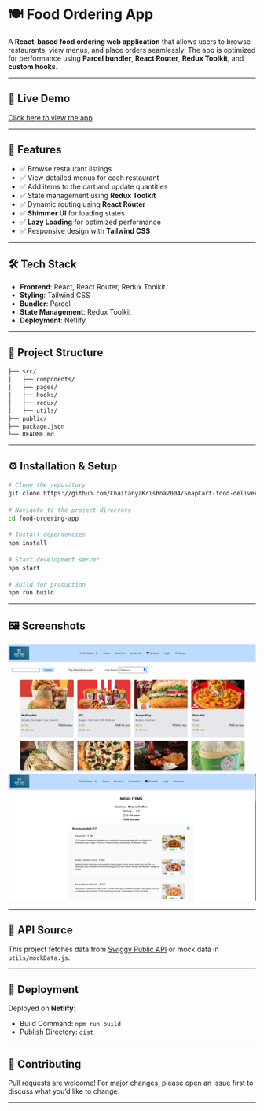 # 🍽️ Food Ordering App

A **React-based food ordering web application** that allows users to browse restaurants, view menus, and place orders seamlessly. The app is optimized for performance using **Parcel bundler**, **React Router**, **Redux Toolkit**, and **custom hooks**.

---

## 🚀 Live Demo

[Click here to view the app](https://snapcartdelivery.netlify.app/)

---

## 📌 Features

- ✅ Browse restaurant listings
- ✅ View detailed menus for each restaurant
- ✅ Add items to the cart and update quantities
- ✅ State management using **Redux Toolkit**
- ✅ Dynamic routing using **React Router**
- ✅ **Shimmer UI** for loading states
- ✅ **Lazy Loading** for optimized performance
- ✅ Responsive design with **Tailwind CSS**

---

## 🛠️ Tech Stack

- **Frontend**: React, React Router, Redux Toolkit
- **Styling**: Tailwind CSS
- **Bundler**: Parcel
- **State Management**: Redux Toolkit
- **Deployment**: Netlify

---

## 📂 Project Structure

```
├── src/
│   ├── components/
│   ├── pages/
│   ├── hooks/
│   ├── redux/
│   ├── utils/
├── public/
├── package.json
└── README.md
```

---

## ⚙️ Installation & Setup

```bash
# Clone the repository
git clone https://github.com/ChaitanyaKrishna2004/SnapCart-food-delivery-app.git

# Navigate to the project directory
cd food-ordering-app

# Install dependencies
npm install

# Start development server
npm start

# Build for production
npm run build
```

---

## 🖼️ Screenshots

![alt text](./image/image.png)
![alt text](./image/image-1.png)

---

## 🔗 API Source

This project fetches data from [Swiggy Public API](https://www.swiggy.com) or mock data in `utils/mockData.js`.

---

## 🧰 Deployment

Deployed on **Netlify**:

- Build Command: `npm run build`
- Publish Directory: `dist`

---

## 🤝 Contributing

Pull requests are welcome! For major changes, please open an issue first to discuss what you’d like to change.

---
